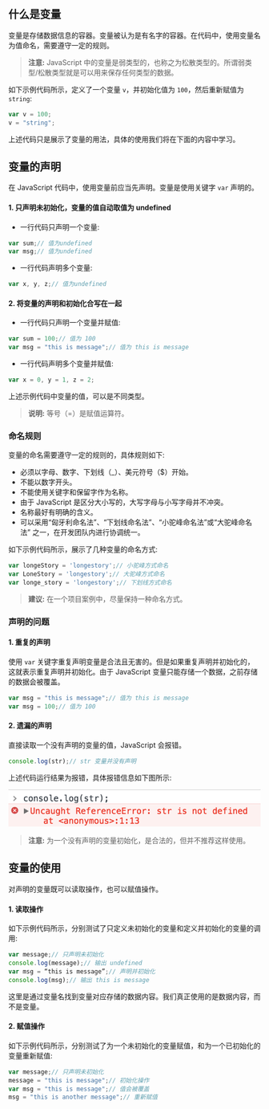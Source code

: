 ## 什么是变量

变量是存储数据信息的容器。变量被认为是有名字的容器。在代码中，使用变量名为值命名，需要遵守一定的规则。

> **注意:** JavaScript 中的变量是弱类型的，也称之为松散类型的。所谓弱类型/松散类型就是可以用来保存任何类型的数据。

如下示例代码所示，定义了一个变量 `v`，并初始化值为 `100`，然后重新赋值为 `string`:

```javascript
var v = 100;
v = "string";
```

上述代码只是展示了变量的用法，具体的使用我们将在下面的内容中学习。

## 变量的声明

在 JavaScript 代码中，使用变量前应当先声明。变量是使用关键字 `var` 声明的。

#### 1. 只声明未初始化，变量的值自动取值为 undefined

- 一行代码只声明一个变量:

```javascript
var sum;// 值为undefined
var msg;// 值为undefined
```

- 一行代码声明多个变量:

```javascript
var x, y, z;// 值为undefined
```

#### 2. 将变量的声明和初始化合写在一起

- 一行代码只声明一个变量并赋值:

```javascript
var sum = 100;// 值为 100
var msg = "this is message";// 值为 this is message
```

- 一行代码声明多个变量并赋值:

```javascript
var x = 0, y = 1, z = 2;
```

上述示例代码中变量的值，可以是不同类型。

> **说明:** 等号（=）是赋值运算符。

### 命名规则

变量的命名需要遵守一定的规则的，具体规则如下:

- 必须以字母、数字、下划线（_）、美元符号（$）开始。
- 不能以数字开头。
- 不能使用关键字和保留字作为名称。
- 由于 JavaScript 是区分大小写的，大写字母与小写字母并不冲突。
- 名称最好有明确的含义。
- 可以采用“匈牙利命名法”、“下划线命名法”、“小驼峰命名法”或“大驼峰命名法” 之一，在开发团队内进行协调统一。

如下示例代码所示，展示了几种变量的命名方式:

```javascript
var longeStory = 'longestory';// 小驼峰方式命名
var LoneStory = 'longestory';// 大驼峰方式命名
var longe_story = 'longestory';// 下划线方式命名
```

> **建议:** 在一个项目案例中，尽量保持一种命名方式。

### 声明的问题

#### 1. 重复的声明

使用 `var` 关键字重复声明变量是合法且无害的。但是如果重复声明并初始化的，这就表示重复声明并初始化。由于 JavaScript 变量只能存储一个数据，之前存储的数据会被覆盖。

```javascript
var msg = "this is message";// 值为 this is message
var msg = 100;// 值为 100
```

#### 2. 遗漏的声明

直接读取一个没有声明的变量的值，JavaScript 会报错。

```javascript
console.log(str);// str 变量并没有声明
```

上述代码运行结果为报错，具体报错信息如下图所示:

![](images/01.png)

> **注意:** 为一个没有声明的变量初始化，是合法的，但并不推荐这样使用。

## 变量的使用

对声明的变量既可以读取操作，也可以赋值操作。

#### 1. 读取操作

如下示例代码所示，分别测试了只定义未初始化的变量和定义并初始化的变量的调用:

```javascript
var message;// 只声明未初始化
console.log(message);// 输出 undefined
var msg = “this is message”;// 声明并初始化
console.log(msg);// 输出 this is message
```

这里是通过变量名找到变量对应存储的数据内容。我们真正使用的是数据内容，而不是变量。

#### 2. 赋值操作

如下示例代码所示，分别测试了为一个未初始化的变量赋值，和为一个已初始化的变量重新赋值:

```javascript
var message;// 只声明未初始化
message = "this is message";// 初始化操作
var msg = "this is message";// 值会被覆盖
msg = "this is another message";// 重新赋值
```